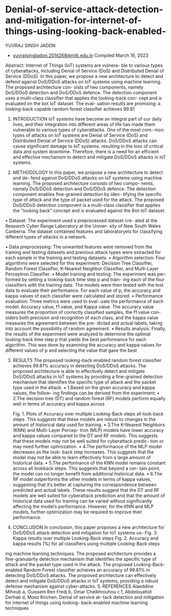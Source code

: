 # Denial-of-service-attack-detection-and-mitigation-for-internet-of-things-using-looking-back-enabled-

YUVRAJ SINGH JADON
* yuvrajsingjjadon.201it268@nitk.edu.in 
Compiled March 16, 2023

Abstract: Internet of Things (IoT) systems are vulnera- ble to various types of cyberattacks, including Denial of Service (DoS) and Distributed Denial of Service (DDoS). In this paper, we propose a new architecture to detect and defend against DoS/DDoS attacks on IoT systems using machine learning. The proposed architecture con- sists of two components, namely DoS/DDoS detection and DoS/DDoS defence. The detection component uses a multi-class classifier that applies the looking-back con- cept and is evaluated on the bot IoT dataset. The eval- uation results are promising: a looking-back capable random forest classifier achieves 99.81 

1. INTRODUCTION
IoT systems have become an integral part of our daily lives, and their integration into different areas of life has made them vulnerable to various types of cyberattacks. One of the most com- mon types of attacks on IoT systems are Denial of Service (DoS) and Distributed Denial of Service (DDoS) attacks. DoS/DDoS attacks can cause significant damage to IoT systems, resulting in the loss of critical data and system downtime. Therefore, there is a need for an efficient and effective mechanism to detect and mitigate DoS/DDoS attacks in IoT systems.

2. METHODOLOGY
In this paper, we propose a new architecture to detect and de- fend against DoS/DDoS attacks on IoT systems using machine learning. The proposed architecture consists of two compo- nents, namely DoS/DDoS detection and DoS/DDoS defence. The detection component enables fine-grained detection by iden- tifying the specific type of attack and the type of packet used for the attack. The proposed DoS/DDoS detection component is a multi-class classifier that applies the "looking back" concept and is evaluated against the Bot-IoT dataset.

• Dataset: The experiment used a preprocessed dataset cre- ated at the Research Cyber Range Laboratory at the Univer- sity of New South Wales Canberra. The dataset contained
features and laboratoryels for classifying different types of
attacks in a network.

• Data preprocessing: The unwanted features were removed
from the training and testing datasets and previous attack types were extracted for each sample in the training and testing datasets.
• Algorithm selection: Four algorithms were selected for this experiment: Decision Tree Classifier, Random Forest Classifier, K-Nearest Neighbor Classifier, and Multi-Layer Perceptron Classifier.
• Model training and testing: The experiment was per- formed by setting a looking-back time step p and train- ing each of the four classifiers with the training data. The models were then tested with the test data to evaluate their performance. For each value of p, the accuracy and kappa values of each classifier were calculated and stored.
• Performance evaluation: Three metrics were used to eval- uate the performance of each model: Accuracy value, f1 value, and Kappa value. The accuracy value measures the proportion of correctly classified samples, the f1 value con- siders both precision and recognition of each class, and the kappa value measures the agreement between the pre- dicted and actual labels, taking into account the possibility of random agreement.
• Results analysis: Finally, the results of the experiment were analyzed to determine the optimal looking-back time step p that yields the best performance for each algorithm. This was done by examining the accuracy and kappa values for different values of p and selecting the value that gave the best

3. RESULTS
The proposed looking-back enabled random forest classifier achieves 99.81% accuracy in detecting DoS/DDoS attacks. The proposed architecture is able to effectively detect and mitigate DoS/DDoS attacks in IoT systems by providing a fine-grained detection mechanism that identifies the specific type of attack and the packet type used in the attack.
• 1.Based on the given accuracy and kappa values, the follow- ing findings can be derived from the experiment:
• 2.The decision tree (DT) and random forest (RF) models perform equally well in terms of accuracy and kappa across
  

   Fig. 1. Plots of Accuracy over multiple Looking-Back steps
all look-back steps. This suggests that these models are robust to changes in the amount of historical data used for training.
• 3.The K-Nearest Neighbors (KNN) and Multi-Layer Percep- tron (MLP) models have lower accuracy and kappa values compared to the DT and RF models. This suggests that these models may not be well suited for cyberattack predic- tion or may need further optimization.
• 4.The performance of the MLP model decreases as the look- back step increases. This suggests that the model may not be able to learn effectively from a large amount of historical data.
• 5.The performance of the KNN model remains constant across all lookback steps. This suggests that beyond a cer- tain point, the model can no longer benefit from additional historical data.
• 6.The RF model outperforms the other models in terms of kappa values, suggesting that it’s better at capturing the correspondence between predicted and actual labels.
These results suggest that the DT and RF models are well suited for cyberattack prediction and that the amount of historical data used for training can be varied without significantly affecting the model’s performance. However, for the KNN and MLP models, further optimization may be required to improve their performance.

4. CONCLUSION
In conclusion, this paper proposes a new architecture for DoS/DDoS attack detection and mitigation for IoT systems us-
Fig. 3. Kappa results over multiple Looking-Back steps
Fig. 2. Accuracy and kappa results (%) for all classifiers using multiple Looking-Back steps
 

ing machine learning techniques. The proposed architecture provides a fine-granularity detection mechanism that identifies the specific type of attack and the packet type used in the attack. The proposed Looking-Back-enabled Random Forest classifier achieves an accuracy of 99.81% in detecting DoS/DDoS attacks. The proposed architecture can effectively detect and mitigate DoS/DDoS attacks in IoT systems, providing a robust defense mechanism against cyber-attacks.
5. REFERENCES
Alaeddine Mihoub a, Ouissem Ben Fredj b, Omar Cheikhrouhou c f, Abdelouahid Derhab d, Moez Krichen. Denial of service at- tack detection and mitigation for internet of things using looking- back-enabled machine learning techniques
